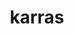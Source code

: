 ---
title: karras
github: https://github.com/karras
mode: dark
transition: 3s
archetype:
  - Little Bit of Everything
---